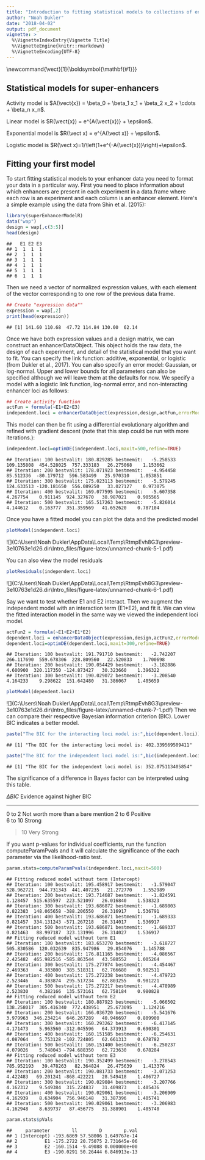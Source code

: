 ```yaml
---
title: "Introduction to fitting statistical models to collections of enhancers"
author: "Noah Dukler"
date: "2018-04-02"
output: pdf_document
vignette: >
  %\VignetteIndexEntry{Vignette Title}
  %\VignetteEngine{knitr::rmarkdown}
  %\VignetteEncoding{UTF-8}
---
```


\newcommand{\vect}[1]{\boldsymbol{\mathbf{#1}}}

## Statistical models for super-enhancers

Activity model is $A(\vect{x}) = \beta_0 + \beta_1 x_1 + \beta_2 x_2 + \cdots + \beta_n
x_n$.

Linear model is $R(\vect{x}) = e^{A(\vect{x})} + \epsilon$.

Exponential model is $R(\vect x) = e^{A(\vect x)} + \epsilon$.

Logistic model is $R(\vect x)=1/\left(1+e^{-A(\vect{x})}\right)+\epsilon$.

## Fitting your first model

To start fitting statistical models to your enhancer data you need to format your data in a particular way. First you need to place information about which enhancers are present in each experiment in a data.frame where each row is an experiment and each column is an enhancer element. Here's a simple example using the data from Shin et al. (2015):


```r
library(superEnhancerModelR)
data("wap")
design = wap[,c(3:5)]
head(design)
```

```
##   E1 E2 E3
## 1  1  1  1
## 2  1  1  1
## 3  1  1  1
## 4  1  1  1
## 5  1  1  1
## 6  1  1  1
```

Then we need a vector of normalized expression values, with each element of the vector corresponding to one row of the previous data frame.


```r
## Create "expression data""
expression = wap[,2]
print(head(expression))
```

```
## [1] 141.60 110.68  47.72 114.84 130.00  62.14
```

Once we have both expression values and a design matrix, we can construct an enhancerDataObject. This object holds the raw data, the design of each experiment, and detail of the statistical model that you want to fit. You can specify the link function: additive, exponential, or logistic (from Dukler et al., 2017). You can also specify an error model: Gaussian, or log-normal. Upper and lower bounds for all parameters can also be specified although we will leave them at the defaults for now. We specify a model with a logistic link function, log-normal error, and non-interacting enhancer loci as follows:


```r
## Create activity function
actFun = formula(~E1+E2+E3)
independent.loci = enhancerDataObject(expression,design,actFun,errorModel="lognormal",linkFunction="logistic")
```

This model can then be fit using a differential evolutionary algorithm and refined with gradient descent (note that this step could be run with more iterations.):

```r
independent.loci=optimDE(independent.loci,maxit=500,refine=TRUE)
```

```
## Iteration: 100 bestvalit: 180.829285 bestmemit:   -5.258533  109.135808  454.528025  757.333183   26.275068    1.153662
## Iteration: 200 bestvalit: 178.071923 bestmemit:   -4.954458   85.512336  -80.179712  596.583499   25.970310    1.053851
## Iteration: 300 bestvalit: 175.023113 bestmemit:   -5.579245  124.633513 -120.181650  556.089250   33.027127    0.973075
## Iteration: 400 bestvalit: 169.077595 bestmemit:   -5.607358    4.267754    0.911145  924.327670   38.987021    0.905565
## Iteration: 500 bestvalit: 165.517263 bestmemit:   -5.826014    4.144612    0.163777  351.359569   41.652620    0.787104
```

Once you have a fitted model you can plot the data and the predicted model


```r
plotModel(independent.loci)
```

![](C:\Users\Noah Dukler\AppData\Local\Temp\RtmpEvh8G3\preview-3e10763e1d26.dir\Intro_files/figure-latex/unnamed-chunk-5-1.pdf)<!-- --> 

You can also view the model residuals

```r
plotResiduals(independent.loci)
```

![](C:\Users\Noah Dukler\AppData\Local\Temp\RtmpEvh8G3\preview-3e10763e1d26.dir\Intro_files/figure-latex/unnamed-chunk-6-1.pdf)<!-- --> 


Say we want to test whether E1 and E2 interact. Then we augment the independent model with an interaction term (E1*E2), and fit it. We can view the fitted interaction model in the same way we viewed the independent loci model.


```r
actFun2 = formula(~E1+E2+E1*E2)
dependent.loci = enhancerDataObject(expression,design,actFun2,errorModel="lognormal",linkFunction="logistic")
dependent.loci=optimDE(dependent.loci,maxit=300,refine=TRUE)
```

```
## Iteration: 100 bestvalit: 191.791710 bestmemit:   -2.742207  266.117690  559.678306  228.809560   22.520833    1.700698
## Iteration: 200 bestvalit: 190.054429 bestmemit:   -3.182886    4.600900  320.117350 -124.873427   30.323660    1.396322
## Iteration: 300 bestvalit: 190.029072 bestmemit:   -3.208540    4.164233    9.298622  151.642480   31.386067    1.405659
```

```r
plotModel(dependent.loci)
```

![](C:\Users\Noah Dukler\AppData\Local\Temp\RtmpEvh8G3\preview-3e10763e1d26.dir\Intro_files/figure-latex/unnamed-chunk-7-1.pdf)<!-- --> 
Then we can compare their respective Bayesian information criterion (BIC). Lower BIC indicates a better model.

```r
paste("The BIC for the interacting loci model is:",bic(dependent.loci))
```

```
## [1] "The BIC for the interacting loci model is: 402.339569509411"
```

```r
paste("The BIC for the independent loci model is:",bic(independent.loci))
```

```
## [1] "The BIC for the independent loci model is: 352.075113405854"
```

The significance of a difference in Bayes factor can be interpreted using this table.

$\Delta BIC$   Evidence against higher BIC        
-------------  -----------------------------------
0 to 2         Not worth more than a bare mention 
2 to 6         Positive                           
6 to 10        Strong                             
>10            Very Strong                        

If you want p-values for individual coefficients, run the function computeParamPvals and it will calculate the significance of the each parameter via the likelihood-ratio test.  


```r
param.stats=computeParamPvals(independent.loci,maxit=500)
```

```
## Fitting reduced model without term (Intercept)
## Iteration: 100 bestvalit: 195.458917 bestmemit:   -1.579047  528.962721  944.731343  441.407235   21.272770    1.552989
## Iteration: 200 bestvalit: 193.714687 bestmemit:   -1.824591    1.128457  515.635597  223.521097   26.016840    1.538323
## Iteration: 300 bestvalit: 193.686872 bestmemit:   -1.689803    0.822383  148.065658 -388.206550   26.316917    1.536791
## Iteration: 400 bestvalit: 193.686871 bestmemit:   -1.689333    0.821457  334.131243 -571.267218   26.314017    1.536917
## Iteration: 500 bestvalit: 193.686871 bestmemit:   -1.689337    0.821463   88.997187  323.131996   26.314027    1.536917
## Fitting reduced model without term E1
## Iteration: 100 bestvalit: 183.653270 bestmemit:   -3.618727  505.830586  120.032639  835.947986   29.854076    1.145788
## Iteration: 200 bestvalit: 176.811165 bestmemit:   -4.086567    2.425482  465.982516 -585.863544   43.580552    1.005264
## Iteration: 300 bestvalit: 175.277874 bestmemit:   -4.454467    2.469363    4.383800  385.518311   62.766680    0.982511
## Iteration: 400 bestvalit: 175.272238 bestmemit:   -4.479723    2.523446    4.383874  295.517234   62.803255    0.981221
## Iteration: 500 bestvalit: 175.272217 bestmemit:   -4.478989    2.523830    4.382166  135.573161   62.758184    0.980828
## Fitting reduced model without term E2
## Iteration: 100 bestvalit: 180.887923 bestmemit:   -5.066502  138.258017  305.416340  772.438951   25.673095    1.124216
## Iteration: 200 bestvalit: 166.036720 bestmemit:   -5.541676    3.979963  346.234214  646.267289   40.946697    0.809900
## Iteration: 300 bestvalit: 160.293262 bestmemit:   -6.417145    4.171473    5.963560 -312.045596   64.373913    0.690301
## Iteration: 400 bestvalit: 160.151585 bestmemit:   -6.254631    4.087064    5.753128 -102.724805   62.661313    0.678782
## Iteration: 500 bestvalit: 160.151400 bestmemit:   -6.250237    4.079026    5.748043 -794.688350   62.723630    0.678284
## Fitting reduced model without term E3
## Iteration: 100 bestvalit: 190.352499 bestmemit:   -3.278543  785.952193   39.478263   82.364824   26.475639    1.413376
## Iteration: 200 bestvalit: 190.081733 bestmemit:   -3.071253    4.422483   69.201241 -868.422221   28.549418    1.406727
## Iteration: 300 bestvalit: 190.029084 bestmemit:   -3.207766    4.162312    9.549384  315.224837   31.409873    1.405436
## Iteration: 400 bestvalit: 190.029061 bestmemit:   -3.206909    4.162939    8.634904  756.946148   31.387396    1.405741
## Iteration: 500 bestvalit: 190.029061 bestmemit:   -3.206983    4.162948    8.639737   87.456775   31.388901    1.405740
```

```r
param.stats$pVals
```

```
##     parameter        ll        D        p.val
## 1 (Intercept) -193.6869 57.58006 1.649767e-14
## 2          E1 -175.2722 20.75075 2.731645e-06
## 3          E2 -160.1514 -9.49088 0.000000e+00
## 4          E3 -190.0291 50.26444 6.846913e-13
```

